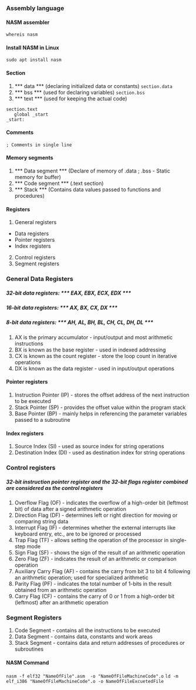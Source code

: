 ### Assembly language

#### NASM assembler
` whereis nasm `

#### Install  NASM in Linux 
` sudo apt install nasm `


#### Section

1. *** data *** (declaring initialized data or constants)
` section.data `
2. *** bss *** (used for declaring variables)
` section.bss `
3. *** text *** (used for keeping the actual code)
```
section.text
   global _start
_start:

```
#### Comments
` ; Comments in single line  `

#### Memory segments
1. *** Data segment *** (Declare of memory of .data ; .bss - Static memory for buffer)
2. *** Code segment ***  (.text section)
3. *** Stack *** (Contains data values passed to functions and procedures) 

#### Registers
1. General registers
* Data registers 
* Pointer registers
* Index registers
2. Control registers
3. Segment registers


### General Data Registers
##### 32-bit data registers:  *** EAX, EBX, ECX, EDX ***
##### 16-bit data registers: *** AX, BX, CX, DX ***
##### 8-bit data registers: *** AH, AL, BH, BL, CH, CL, DH, DL ***

1. AX is the primary accumulator - input/output and most arithmetic instructions
2. BX is known as the base register - used in indexed addressing
3. CX is known as the count register - store the loop count in iterative operations
4. DX is known as the data register - used in input/output operations


#### Pointer registers
1. Instruction Pointer (IP) - stores the offset address of the next instruction to be executed
2. Stack Pointer (SP) - provides the offset value within the program stack
3. Base Pointer (BP) - mainly helps in referencing the parameter variables passed to a subroutine


#### Index registers
1. Source Index (SI) - used as source index for string operations
2. Destination Index (DI) - used as destination index for string operations


### Control registers
##### 32-bit instruction pointer register and the 32-bit flags register combined are considered as the control registers
1. Overflow Flag (OF) - indicates the overflow of a high-order bit (leftmost bit) of data after a signed arithmetic operation
2. Direction Flag (DF) - determines left or right direction for moving or comparing string data
3. Interrupt Flag (IF) - determines whether the external interrupts like keyboard entry, etc., are to be ignored or processed
4. Trap Flag (TF) - allows setting the operation of the processor in single-step mode
5. Sign Flag (SF) - shows the sign of the result of an arithmetic operation
6. Zero Flag (ZF) - indicates the result of an arithmetic or comparison operation
7. Auxiliary Carry Flag (AF) - contains the carry from bit 3 to bit 4 following an arithmetic operation; used for specialized arithmetic
8. Parity Flag (PF) - indicates the total number of 1-bits in the result obtained from an arithmetic operation
9. Carry Flag (CF) - contains the carry of 0 or 1 from a high-order bit (leftmost) after an arithmetic operation


### Segment Registers
1. Code Segment - contains all the instructions to be executed
2. Data Segment - contains data, constants and work areas
3. Stack Segment - contains data and return addresses of procedures or subroutines


#### NASM Command
` nasm -f elf32 "NameOfFile".asm  -o "NameOfFileMachineCode".o `
` ld -m elf_i386 "NameOfFileMachineCode".o -o NameOfFileExcuetedFile `
